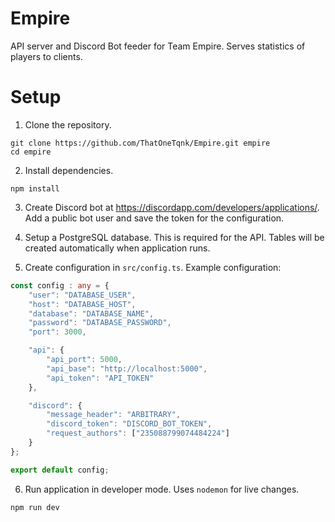 # Empire
API server and Discord Bot feeder for Team Empire. Serves statistics of players to clients.


# Setup
1. Clone the repository.
```
git clone https://github.com/ThatOneTqnk/Empire.git empire
cd empire
```

2. Install dependencies.
```
npm install
```

3. Create Discord bot at https://discordapp.com/developers/applications/. Add a public bot user and save the token for the configuration.

4. Setup a PostgreSQL database. This is required for the API. Tables will be created automatically when application runs.

5. Create configuration in `src/config.ts`. Example configuration:
```ts
const config : any = {
    "user": "DATABASE_USER",
    "host": "DATABASE_HOST",
    "database": "DATABASE_NAME",
    "password": "DATABASE_PASSWORD",
    "port": 3000,

    "api": {
        "api_port": 5000,
        "api_base": "http://localhost:5000",
        "api_token": "API_TOKEN"
    },

    "discord": {
        "message_header": "ARBITRARY",
        "discord_token": "DISCORD_BOT_TOKEN",
        "request_authors": ["235088799074484224"]
    }
};

export default config;
```


6. Run application in developer mode. Uses `nodemon` for live changes.
```
npm run dev
```